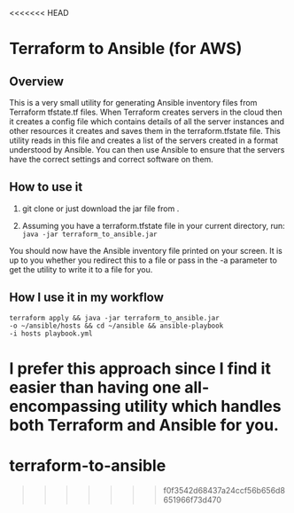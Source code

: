 <<<<<<< HEAD
# Terraform to Ansible (for AWS)

## Overview

This is a very small utility for generating Ansible inventory files from Terraform tfstate.tf files. When Terraform creates servers in the cloud then it creates a config file which contains details of all the server instances and other resources it creates and saves them in the terraform.tfstate file. This utility reads in this file and creates a list of the servers created in a format understood by Ansible. You can then use Ansible to ensure that the servers have the correct settings and correct software on them.

## How to use it

1. git clone <repo> or just download the jar file from <link to jar>.

2. Assuming you have a terraform.tfstate file in your current directory, run: <code>java -jar terraform_to_ansible.jar</code>

You should now have the Ansible inventory file printed on your screen. It is up to you whether you redirect this to a file or pass in the -a parameter to get the utility to write it to a file for you.

## How I use it in my workflow

<code>terraform apply && java -jar terraform_to_ansible.jar -o ~/ansible/hosts && cd ~/ansible && ansible-playbook -i hosts playbook.yml</code>

I prefer this approach since I find it easier than having one all-encompassing utility which handles both Terraform and Ansible for you.
=======
# terraform-to-ansible
>>>>>>> f0f3542d68437a24ccf56b656d8651966f73d470
